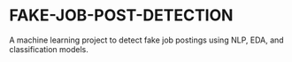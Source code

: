 # FAKE-JOB-POST-DETECTION
A machine learning project to detect fake job postings using NLP, EDA, and classification models.
